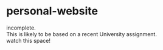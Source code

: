 # personal-website
incomplete.<br />
This is likely to be based on a recent University assignment.<br />
watch this space!
